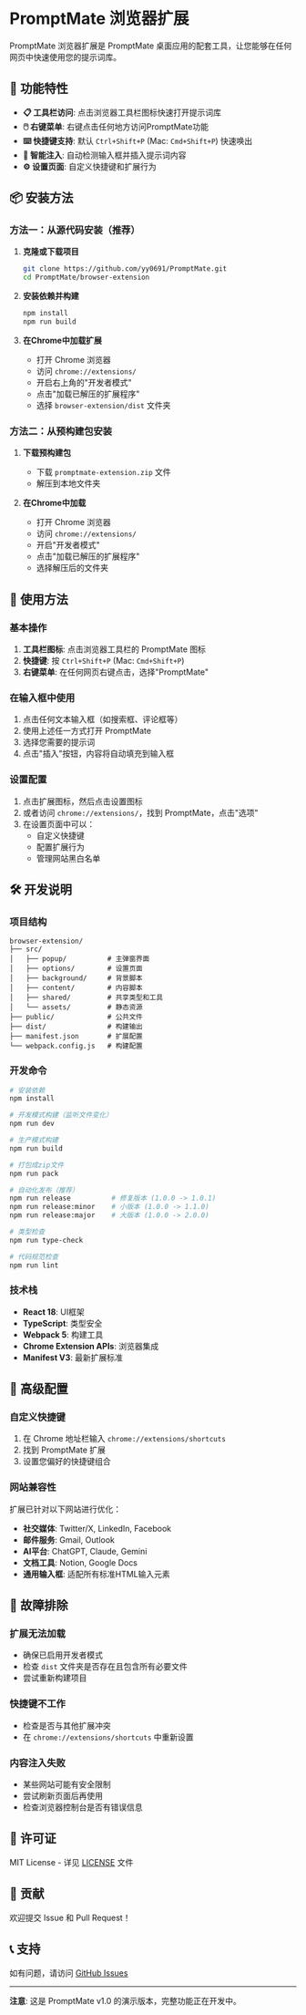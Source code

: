 # PromptMate 浏览器扩展

PromptMate 浏览器扩展是 PromptMate 桌面应用的配套工具，让您能够在任何网页中快速使用您的提示词库。

## 🎯 功能特性

- **📋 工具栏访问**: 点击浏览器工具栏图标快速打开提示词库
- **🖱️ 右键菜单**: 右键点击任何地方访问PromptMate功能  
- **⌨️ 快捷键支持**: 默认 `Ctrl+Shift+P` (Mac: `Cmd+Shift+P`) 快速唤出
- **🎯 智能注入**: 自动检测输入框并插入提示词内容
- **⚙️ 设置页面**: 自定义快捷键和扩展行为

## 📦 安装方法

### 方法一：从源代码安装（推荐）

1. **克隆或下载项目**
   ```bash
   git clone https://github.com/yy0691/PromptMate.git
   cd PromptMate/browser-extension
   ```

2. **安装依赖并构建**
   ```bash
   npm install
   npm run build
   ```

3. **在Chrome中加载扩展**
   - 打开 Chrome 浏览器
   - 访问 `chrome://extensions/`
   - 开启右上角的"开发者模式"
   - 点击"加载已解压的扩展程序"
   - 选择 `browser-extension/dist` 文件夹

### 方法二：从预构建包安装

1. **下载预构建包**
   - 下载 `promptmate-extension.zip` 文件
   - 解压到本地文件夹

2. **在Chrome中加载**
   - 打开 Chrome 浏览器
   - 访问 `chrome://extensions/`
   - 开启"开发者模式"
   - 点击"加载已解压的扩展程序"
   - 选择解压后的文件夹

## 🚀 使用方法

### 基本操作

1. **工具栏图标**: 点击浏览器工具栏的 PromptMate 图标
2. **快捷键**: 按 `Ctrl+Shift+P` (Mac: `Cmd+Shift+P`)
3. **右键菜单**: 在任何网页右键点击，选择"PromptMate"

### 在输入框中使用

1. 点击任何文本输入框（如搜索框、评论框等）
2. 使用上述任一方式打开 PromptMate
3. 选择您需要的提示词
4. 点击"插入"按钮，内容将自动填充到输入框

### 设置配置

1. 点击扩展图标，然后点击设置图标
2. 或者访问 `chrome://extensions/`，找到 PromptMate，点击"选项"
3. 在设置页面中可以：
   - 自定义快捷键
   - 配置扩展行为
   - 管理网站黑白名单

## 🛠️ 开发说明

### 项目结构

```
browser-extension/
├── src/
│   ├── popup/          # 主弹窗界面
│   ├── options/        # 设置页面
│   ├── background/     # 背景脚本
│   ├── content/        # 内容脚本
│   ├── shared/         # 共享类型和工具
│   └── assets/         # 静态资源
├── public/             # 公共文件
├── dist/               # 构建输出
├── manifest.json       # 扩展配置
└── webpack.config.js   # 构建配置
```

### 开发命令

```bash
# 安装依赖
npm install

# 开发模式构建（监听文件变化）
npm run dev

# 生产模式构建
npm run build

# 打包成zip文件
npm run pack

# 自动化发布（推荐）
npm run release          # 修复版本 (1.0.0 -> 1.0.1)
npm run release:minor    # 小版本 (1.0.0 -> 1.1.0)
npm run release:major    # 大版本 (1.0.0 -> 2.0.0)

# 类型检查
npm run type-check

# 代码规范检查
npm run lint
```

### 技术栈

- **React 18**: UI框架
- **TypeScript**: 类型安全
- **Webpack 5**: 构建工具
- **Chrome Extension APIs**: 浏览器集成
- **Manifest V3**: 最新扩展标准

## 🔧 高级配置

### 自定义快捷键

1. 在 Chrome 地址栏输入 `chrome://extensions/shortcuts`
2. 找到 PromptMate 扩展
3. 设置您偏好的快捷键组合

### 网站兼容性

扩展已针对以下网站进行优化：
- **社交媒体**: Twitter/X, LinkedIn, Facebook
- **邮件服务**: Gmail, Outlook
- **AI平台**: ChatGPT, Claude, Gemini
- **文档工具**: Notion, Google Docs
- **通用输入框**: 适配所有标准HTML输入元素

## 🐛 故障排除

### 扩展无法加载
- 确保已启用开发者模式
- 检查 `dist` 文件夹是否存在且包含所有必要文件
- 尝试重新构建项目

### 快捷键不工作
- 检查是否与其他扩展冲突
- 在 `chrome://extensions/shortcuts` 中重新设置

### 内容注入失败
- 某些网站可能有安全限制
- 尝试刷新页面后再使用
- 检查浏览器控制台是否有错误信息

## 📄 许可证

MIT License - 详见 [LICENSE](../LICENSE) 文件

## 🤝 贡献

欢迎提交 Issue 和 Pull Request！

## 📞 支持

如有问题，请访问 [GitHub Issues](https://github.com/yy0691/PromptMate/issues)

---

**注意**: 这是 PromptMate v1.0 的演示版本，完整功能正在开发中。


